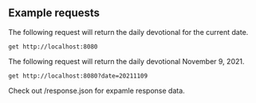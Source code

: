 ## Example requests

The following request will return the daily devotional for the current date. 

`get http://localhost:8080`

The following request will return the daily devotional November 9, 2021. 

`get http://localhost:8080?date=20211109`

Check out /response.json for expamle response data.